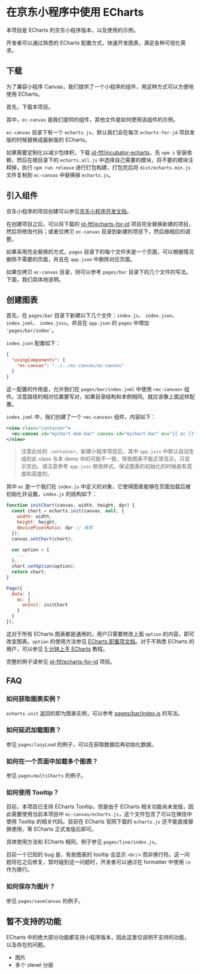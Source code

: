 # 在京东小程序中使用 ECharts

本项目是 ECharts 的京东小程序版本，以及使用的示例。

开发者可以通过熟悉的 ECharts 配置方式，快速开发图表，满足各种可视化需求。

## 下载

为了兼容小程序 Canvas，我们提供了一个小程序的组件，用这种方式可以方便地使用 ECharts。

首先，下载本项目。

其中，`ec-canvas` 是我们提供的组件，其他文件是如何使用该组件的示例。

`ec-canvas` 目录下有一个 `echarts.js`，默认我们会在每次 `echarts-for-jd` 项目发版的时候替换成最新版的 ECharts。

如果需要定制化以减少包体积，下载 [jd-ftf/incubator-echarts](https://github.com/jd-ftf/incubator-echarts)，先 `npm i` 安装依赖，然后在根目录下的 `echarts.all.js` 中选择自己需要的模块，将不要的模块注释掉，执行 `npm run release` 进行打包构建，打包完后将 `dist/echarts.min.js` 文件复制到 `ec-canvas` 中替换掉 `echarts.js`。

## 引入组件

京东小程序的项目创建可以参见[京东小程序开发文档](http://mp.jd.com/docs/dev/)。

在创建项目之后，可以将下载的 [jd-ftf/echarts-for-jd](https://github.com/jd-ftf/echarts-for-jd) 项目完全替换新建的项目，然后将修改代码；或者仅拷贝 `ec-canvas` 目录到新建的项目下，然后做相应的调整。

如果采用完全替换的方式，`pages` 目录下的每个文件夹是一个页面，可以根据情况删除不需要的页面，并且在 `app.json` 中删除对应页面。

如果仅拷贝 `ec-canvas` 目录，则可以参考 `pages/bar` 目录下的几个文件的写法。下面，我们具体地说明。


## 创建图表

首先，在 `pages/bar` 目录下新建以下几个文件：`index.js`、 `index.json`、 `index.jxml`、 `index.jxss`。并且在 `app.json` 的 `pages` 中增加 `'pages/bar/index'`。

`index.json` 配置如下：

```json
{
  "usingComponents": {
    "ec-canvas": "../../ec-canvas/ec-canvas"
  }
}
```

这一配置的作用是，允许我们在 `pages/bar/index.jxml` 中使用 `<ec-canvas>` 组件。注意路径的相对位置要写对，如果目录结构和本例相同，就应该像上面这样配置。

`index.jxml` 中，我们创建了一个 `<ec-canvas>` 组件，内容如下：

```xml
<view class="container">
  <ec-canvas id="mychart-dom-bar" canvas-id="mychart-bar" ec="{{ ec }}"></ec-canvas>
</view>
```

> 注意此处的 `.container`，新建小程序项目后，其中 `app.jxss` 中默认自动生成的此 class 与本 demo 中的可能不一致，导致图表不能正常显示，只显示空白。请注意参考 `app.jxss` 修改样式，保证图表的初始化的时候是有宽度和高度的。

其中 `ec` 是一个我们在 `index.js` 中定义的对象，它使得图表能够在页面加载后被初始化并设置。`index.js` 的结构如下：

```js
function initChart(canvas, width, height, dpr) {
  const chart = echarts.init(canvas, null, {
    width: width,
    height: height,
    devicePixelRatio: dpr // 像素
  });
  canvas.setChart(chart);

  var option = {
    ...
  };
  chart.setOption(option);
  return chart;
}

Page({
  data: {
    ec: {
      onInit: initChart
    }
  }
});
```

这对于所有 ECharts 图表都是通用的，用户只需要修改上面 `option` 的内容，即可改变图表。`option` 的使用方法参见 [ECharts 配置项文档](http://echarts.baidu.com/option.html)。对于不熟悉 ECharts 的用户，可以参见 [5 分钟上手 ECharts](http://echarts.baidu.com/tutorial.html#5%20%E5%88%86%E9%92%9F%E4%B8%8A%E6%89%8B%20ECharts) 教程。

完整的例子请参见 [jd-ftf/echarts-for-jd](https://github.com/jd-ftf/echarts-for-jd) 项目。

## FAQ
### 如何获取图表实例？

`echarts.init` 返回的即为图表实例，可以参考 [pages/bar/index.js](/blob/master/pages/bar/index.js) 的写法。

### 如何延迟加载图表？

参见 `pages/lazyLoad` 的例子，可以在获取数据后再初始化数据。

### 如何在一个页面中加载多个图表？

参见 `pages/multiCharts` 的例子。

### 如何使用 Tooltip？

目前，本项目已支持 ECharts Tooltip，但是由于 ECharts 相关功能尚未发版，因此需要使用当前本项目中 `ec-canvas/echarts.js`，这个文件包含了可以在微信中使用 Tooltip 的相关代码。目前在 ECharts 官网下载的 `echarts.js` 还不能直接替换使用，等 ECharts 正式发版后即可。

具体使用方法和 ECharts 相同，例子参见 `pages/line/index.js`。

目前一个已知的 bug 是，有些图表的 tooltip 会显示 `<br/>` 而非换行符。这一问题将在之后修复，暂时碰到这一问题时，开发者可以通过在 formatter 中使用 `\n` 作为换行。

### 如何保存为图片？

参见 `pages/saveCanvas` 的例子。

## 暂不支持的功能

ECharts 中的绝大部分功能都支持小程序版本，因此这里仅说明不支持的功能，以及存在的问题。

- 图片
- 多个 zlevel 分层
